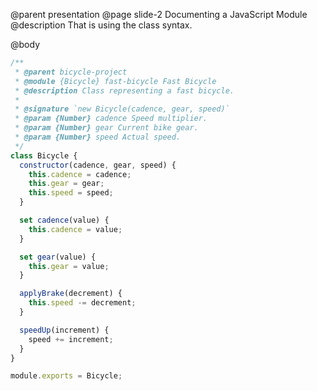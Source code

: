 @parent presentation
@page slide-2 Documenting a JavaScript Module
@description That is using the class syntax.

@body

```js
/**
 * @parent bicycle-project
 * @module {Bicycle} fast-bicycle Fast Bicycle
 * @description Class representing a fast bicycle.
 *
 * @signature `new Bicycle(cadence, gear, speed)`
 * @param {Number} cadence Speed multiplier.
 * @param {Number} gear Current bike gear.
 * @param {Number} speed Actual speed.
 */
class Bicycle {
  constructor(cadence, gear, speed) {
    this.cadence = cadence;
    this.gear = gear;
    this.speed = speed;
  }

  set cadence(value) {
    this.cadence = value;
  }

  set gear(value) {
    this.gear = value;
  }

  applyBrake(decrement) {
    this.speed -= decrement;
  }

  speedUp(increment) {
    speed += increment;
  }
}

module.exports = Bicycle;
```
